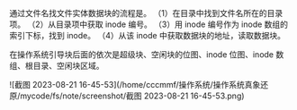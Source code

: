 通过文件名找文件实体数据块的流程是。
（1）在目录中找到文件名所在的目录项。
（2）从目录项中获取 inode 编号。
（3）用 inode 编号作为 inode 数组的索引下标，找到 inode。
（4）从该 inode 中获取数据块的地址，读取数据块。

在操作系统引导块后面的依次是超级块、空闲块的位图、inode 位图、inode 数组、根目录、空闲块区域。

![截图 2023-08-21 16-45-53](/home/cccmmf/操作系统/操作系统真象还原/mycode/fs/note/screenshot/截图 2023-08-21 16-45-53.png)